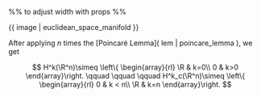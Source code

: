 %% to adjust width with props %%

{{ image | euclidean_space_manifold }}

After applying $n$ times the [Poincaré Lemma]( lem | poincare_lemma ), we get

$$
H^k(\R^n)\simeq \left\{
\begin{array}{rl}
\R & k=0\\
0 & k>0
\end{array}\right.
\qquad \qquad \qquad 
H^k_c(\R^n)\simeq \left\{
\begin{array}{rl}
0 & k < n\\
\R & k=n
\end{array}\right. 
$$